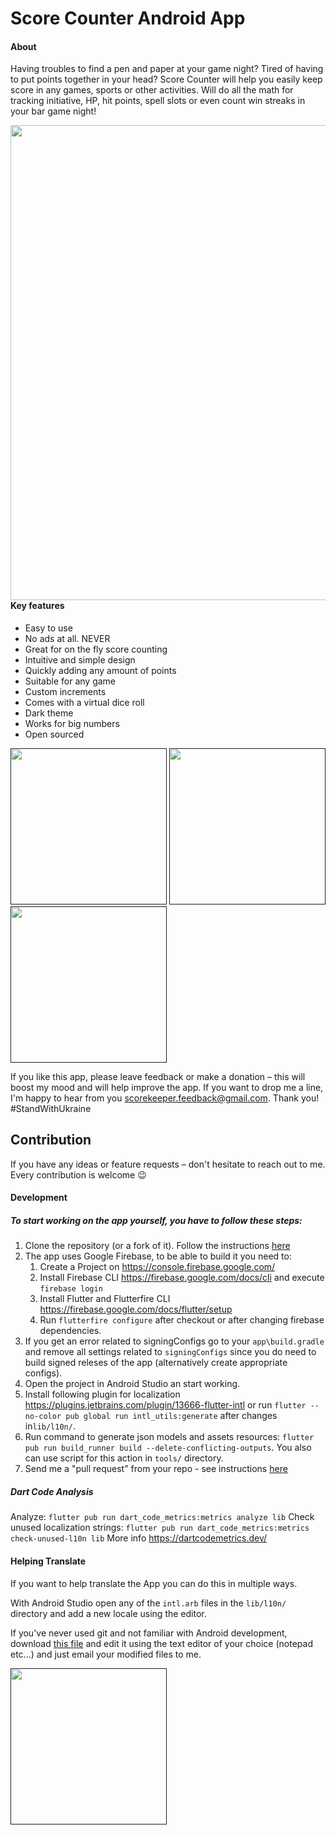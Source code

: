 # Score Counter Android App
#### About
Having troubles to find a pen and paper at your game night? Tired of having to put points together in your head? Score Counter will help you easily keep score in any games, sports or other activities. Will do all the math for tracking initiative, HP, hit points, spell slots or even count win streaks in your bar game night!

[<img width=760 src="https://user-images.githubusercontent.com/16646251/162060725-1378c29f-4ce6-4467-ae7c-59315c1ecd27.jpg" style="float: left; padding-right: 10
px;">](https://play.google.com/store/apps/details?id=ua.napps.scorekeeper)

#### Key features
* Easy to use
*  No ads at all. NEVER
*  Great for on the fly score counting
*  Intuitive and simple design
*  Quickly adding any amount of points
*  Suitable for any game
*  Custom increments
*  Comes with a virtual dice roll
*  Dark theme
*  Works for big numbers
*  Open sourced

[<img src="https://user-images.githubusercontent.com/16646251/162061121-57e1b490-0593-4cfd-821e-42897e2a9b79.jpg" width=250>]()
[<img src="https://user-images.githubusercontent.com/16646251/162061126-c957679f-df54-42b7-a83a-1680f1293c4a.jpg" width=250>]()
[<img src="https://user-images.githubusercontent.com/16646251/162061129-eb9cdb6f-e4c1-4259-ac9d-b2c36eac3456.jpg" width=250>]()


If you like this app, please leave feedback or make a donation – this will boost my mood and will help improve the app. If you want to drop me a line, I'm happy to hear from you scorekeeper.feedback@gmail.com. Thank you! #StandWithUkraine


## Contribution
If you have any ideas or feature requests – don't hesitate to reach out to me. Every contribution is welcome 😉

#### Development

##### To start working on the app yourself, you have to follow these steps:

1. Clone the repository (or a fork of it). Follow the instructions [here](http://help.github.com/fork-a-repo/)
2. The app uses Google Firebase, to be able to build it you need to:
   1. Create a Project on https://console.firebase.google.com/ 
   2. Install Firebase CLI https://firebase.google.com/docs/cli and execute `firebase login`
   3. Install Flutter and Flutterfire CLI https://firebase.google.com/docs/flutter/setup
   4. Run `flutterfire configure` after checkout or after changing firebase dependencies.
3. If you get an error related to signingConfigs go to your `app\build.gradle` and remove all settings related to `signingConfigs` since you do need to build signed releses of the app (alternatively create appropriate configs).
4. Open the project in Android Studio an start working.
5. Install following plugin for localization https://plugins.jetbrains.com/plugin/13666-flutter-intl or run `flutter --no-color pub global run intl_utils:generate` after changes in`lib/l10n/`.
6. Run command to generate json models and assets resources: `flutter pub run build_runner build --delete-conflicting-outputs`. You also can use script for this action in `tools/` directory.
7. Send me a "pull request" from your repo - see instructions [here](https://help.github.com/articles/creating-a-pull-request-from-a-fork/)

##### Dart Code Analysis

Analyze: `flutter pub run dart_code_metrics:metrics analyze lib`
Check unused localization strings: `flutter pub run dart_code_metrics:metrics check-unused-l10n lib`
More info https://dartcodemetrics.dev/

#### Helping Translate

If you want to help translate the App you can do this in multiple ways.

With Android Studio open any of the `intl.arb` files in the `lib/l10n/` directory and add a new locale using the editor.

If you've never used git and not familiar with Android development, download [this file](https://raw.githubusercontent.com/n-apps/ScoreCounter/master/lib/l10n/intl_en.arb) and edit it using the text editor of your choice (notepad etc...) and just email your modified files to me.


[<img src="https://user-images.githubusercontent.com/16646251/162062124-cf86c14d-7a15-4565-8f6f-81d011861c05.jpg" width=250>]()

